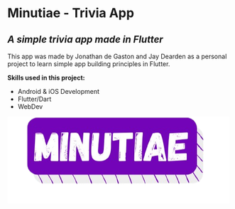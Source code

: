 # Minutiae - Trivia App
## _A simple trivia app made in Flutter_
This app was made by Jonathan de Gaston and Jay Dearden as a personal project to learn simple app building principles in Flutter.

**Skills used in this project:**
- Android & iOS Development
- Flutter/Dart
- WebDev



![Minutiae logo](https://raw.githubusercontent.com/Jonny5-5/Trivia-App/main/assets/images/Icon_Label.png)
